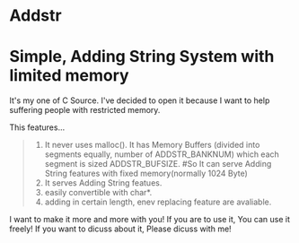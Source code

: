 # Addstr
# Simple, Adding String System with limited memory

It's my one of C Source. I've decided to open it because I want to help suffering people with restricted memory.

This features...
> 1. It never uses malloc().
> It has Memory Buffers (divided into segments equally, number of ADDSTR_BANKNUM)
> which each segment is sized ADDSTR_BUFSIZE.
> #So It can serve Adding String features with fixed memory(normally 1024 Byte) 
> 2. It serves Adding String featues.
> 3. easily convertible with char*.
> 4. adding in certain length, enev replacing feature are avaliable.

I want to make it more and more with you!
If you are to use it, You can use it freely!
If you want to dicuss about it, Please dicuss with me!
